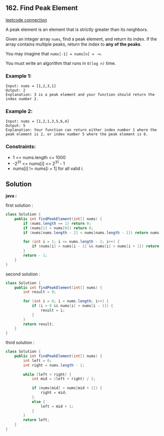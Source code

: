 ## 162. Find Peak Element

[leetcode connection](https://leetcode.com/problems/find-peak-element/)

A peak element is an element that is strictly greater than its neighbors.

Given an integer array `nums`, find a peak element, and return its index. If the array contains multiple peaks, return the index to **any of the peaks**.

You may imagine that `nums[-1] = nums[n] = -∞`.

You must write an algorithm that runs in `O(log n)` time.

### Example 1:
```
Input: nums = [1,2,3,1]
Output: 2
Explanation: 3 is a peak element and your function should return the index number 2.
```

### Example 2:
```
Input: nums = [1,2,1,3,5,6,4]
Output: 5
Explanation: Your function can return either index number 1 where the peak element is 2, or index number 5 where the peak element is 6.
```

### Constraints:

* 1 <= nums.length <= 1000
* -2<sup>31</sup> <= nums[i] <= 2<sup>31</sup> - 1
* nums[i] != nums[i + 1] for all valid i.

## Solution

**java :**

first solution :
```java
class Solution {
    public int findPeakElement(int[] nums) {
        if (nums.length == 1) return 0;
        if (nums[1] < nums[0]) return 0;
        if (nums[nums.length - 2] < nums[nums.length - 1]) return nums.length - 1;
        
        for (int i = 1; i <= nums.length - 2; i++) {
            if (nums[i] > nums[i - 1] && nums[i] > nums[i + 1]) return i;
        }
        return - 1;
    }
}
```

second solution :
```java
class Solution {
    public int findPeakElement(int[] nums) {
        int result = 0;
        
        for (int i = 0; i < nums.length; i++) {
            if (i > 0 && nums[i] > nums[i - 1]) {
                result = i;
            }
        }
        return result;
    }
}
```

third solution :
```java
class Solution {
    public int findPeakElement(int[] nums) {
        int left = 0;
        int right = nums.length - 1;
        
        while (left < right) {
            int mid = (left + right) / 2;
            
            if (nums[mid] > nums[mid + 1]) {
                right = mid;
            }
            else {
                left = mid + 1;
            }
        }
        return left;
    }
}
```